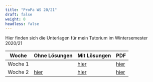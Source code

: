 ```yaml
---
title: "ProPa WS 20/21"
draft: false
weight: 0
headless: false
---
```

Hier finden sich die Unterlagen für mein Tutorium im Wintersemester 2020/21

| Woche					| Ohne Lösungen					| Mit Lösungen				| PDF						|
|-----------------------|-------------------------------|---------------------------|---------------------------|
| Woche 1				| 								| [hier](Tutorium_1.html)	| [hier](Tutorium_1.pdf)	|
| Woche 2				| [hier](Tutorium_2_pre.html)	| [hier](Tutorium_2.html)	| [hier](Tutorium_2.pdf)	|